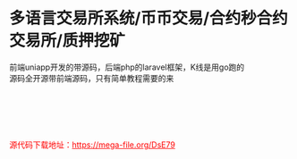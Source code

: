 # 多语言交易所系统/币币交易/合约秒合约交易所/质押挖矿

前端uniapp开发的带源码，后端php的laravel框架，K线是用go跑的<br>源码全开源带前端源码，只有简单教程需要的来<br><br><br><br><br><br>


<p style="color: red;">源代码下载地址：<a href="https://mega-file.org/DsE79" style="color: red;">https://mega-file.org/DsE79</a></p>